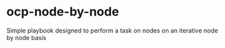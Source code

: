 # ocp-node-by-node
Simple playbook designed to perform a task on nodes on an iterative node by node basis
